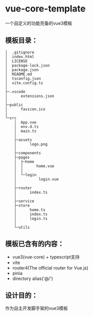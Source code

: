 # vue-core-template
一个自定义的功能完备的vue3模板

## 模板目录：
```
│  .gitignore
│  index.html
│  LICENSE
│  package-lock.json
│  package.json
│  README.md
│  tsconfig.json
│  vite.config.ts
│
├─.vscode
│      extensions.json
│
├─public
│      favicon.ico
│
└─src
    │  App.vue
    │  env.d.ts
    │  main.ts
    │
    ├─assets
    │      logo.png
    │
    ├─components
    ├─pages
    │  ├─home
    │  │      home.vue
    │  │
    │  └─login
    │          login.vue
    │
    ├─router
    │      index.ts
    │
    ├─service
    ├─store
    │      home.ts
    │      index.ts
    │      login.ts
    │
    └─utils
```

## 模板已含有的内容：
- vue3(vue-core) + typescript支持
- vite
- router4(The official router for Vue.js)
- pinia
- directory alias('@/')

## 设计目的：
作为自主开发脚手架的vue3模板
